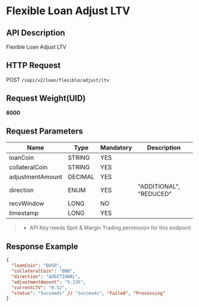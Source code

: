 # Flexible Loan Adjust LTV

## API Description​

Flexible Loan Adjust LTV

## HTTP Request​

POST `/sapi/v2/loan/flexible/adjust/ltv`

## Request Weight(UID)​

**6000**

## Request Parameters​

| Name | Type | Mandatory | Description |
| --- | --- | --- | --- |
| loanCoin | STRING | YES |  |
| collateralCoin | STRING | YES |  |
| adjustmentAmount | DECIMAL | YES |  |
| direction | ENUM | YES | "ADDITIONAL", "REDUCED" |
| recvWindow | LONG | NO |  |
| timestamp | LONG | YES |  |

> * API Key needs Spot & Margin Trading permission for this endpoint

## Response Example​

```json
{  
  "loanCoin": "BUSD",  
  "collateralCoin": "BNB",  
  "direction": "ADDITIONAL",  
  "adjustmentAmount": "5.235",  
  "currentLTV": "0.52",  
  "status": "Succeeds" // "Succeeds", "Failed", "Processing"  
}
```
